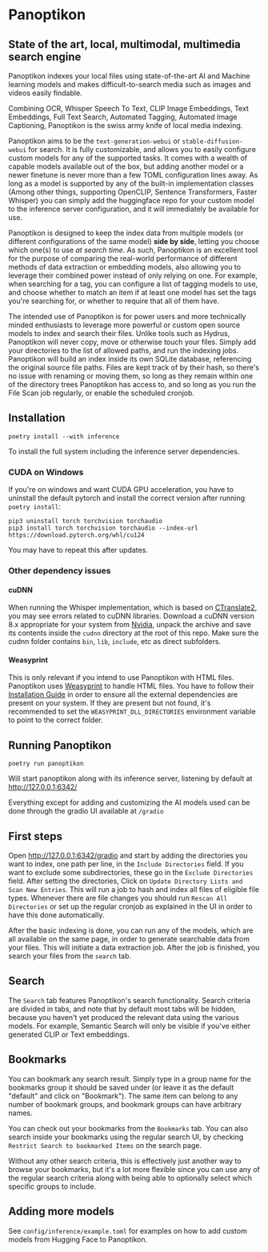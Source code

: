# Panoptikon

## State of the art, local, multimodal, multimedia search engine
Panoptikon indexes your local files using state-of-the-art AI and Machine learning models and makes difficult-to-search media such as images and videos easily findable.

Combining OCR, Whisper Speech To Text, CLIP Image Embeddings, Text Embeddings, Full Text Search, Automated Tagging, Automated Image Captioning, Panoptikon is the swiss army knife of local media indexing. 

Panoptikon aims to be the `text-generation-webui` or `stable-diffusion-webui` for search.
It is fully customizable, and allows you to easily configure custom models for any of the supported tasks. It comes with a wealth of capable models available out of the box, but adding another model or a newer finetune is never more than a few TOML configuration lines away.
As long as a model is supported by any of the built-in implementation classes (Among other things, supporting OpenCLIP, Sentence Transformers, Faster Whisper) you can simply add the huggingface repo for your custom model to the inference server configuration, and it will immediately be available for use.

Panoptikon is designed to keep the index data from multiple models (or different configurations of the same model) **side by side**, letting you choose which one(s) to use *at search time*. As such, Panoptikon is an excellent tool for the purpose of comparing the real-world performance of different methods of data extraction or embedding models, also allowing you to leverage their combined power instead of only relying on one. For example, when searching for a tag, you can configure a list of tagging models to use, and choose whether to match an item if at least one model has set the tags you're searching for, or whether to require that all of them have.

The intended use of Panoptikon is for power users and more technically minded enthusiasts to leverage more powerful or custom open source models to index and search their files.
Unlike tools such as Hydrus, Panoptikon will never copy, move or otherwise touch your files. Simply add your directories to the list of allowed paths, and run the indexing jobs.
Panoptikon will build an index inside its own SQLite database, referencing the original source file paths. Files are kept track of by their hash, so there's no issue with renaming or moving them, so long as they remain within one of the directory trees Panoptikon has access to, and so long as you run the File Scan job regularly, or enable the scheduled cronjob.

## Installation
```
poetry install --with inference
```
To install the full system including the inference server dependencies.
### CUDA on Windows
If you're on windows and want CUDA GPU acceleration, you have to uninstall the default pytorch and install the correct version after running `poetry install`:
```
pip3 uninstall torch torchvision torchaudio
pip3 install torch torchvision torchaudio --index-url https://download.pytorch.org/whl/cu124
```
You may have to repeat this after updates.
### Other dependency issues
#### cuDNN
When running the Whisper implementation, which is based on [CTranslate2](https://github.com/OpenNMT/CTranslate2/), you may see errors related to cuDNN libraries.
Download a cuDNN version 8.x appropriate for your system from [Nvidia](https://developer.download.nvidia.com/compute/cudnn/redist/cudnn/), unpack the archive and save its contents inside the `cudnn` directory at the root of this repo.
Make sure the cudnn folder contains `bin`, `lib`, `include`, etc as direct subfolders.

#### Weasyprint
This is only relevant if you intend to use Panoptikon with HTML files.
Panoptikon uses [Weasyprint](https://doc.courtbouillon.org/weasyprint/stable/index.html) to handle HTML files. You have to follow their [Installation Guide](https://doc.courtbouillon.org/weasyprint/stable/first_steps.html#installation) in order to ensure all the external dependencies are present on your system. If they are present but not found, it's recommended to set the `WEASYPRINT_DLL_DIRECTORIES` environment variable to point to the correct folder.

## Running Panoptikon
```
poetry run panoptikon
```
Will start panoptikon along with its inference server, listening by default at http://127.0.0.1:6342/

Everything except for adding and customizing the AI models used can be done through the gradio UI available at `/gradio`

## First steps
Open http://127.0.0.1:6342/gradio and start by adding the directories you want to index, one path per line, in the `Include Directories` field. If you want to exclude some subdirectories, these go in the `Exclude Directories` field.
After setting the directories, Click on `Update Directory Lists and Scan New Entries`.
This will run a job to hash and index all files of eligible file types.
Whenever there are file changes you should run `Rescan All Directories` or set up the regular cronjob as explained in the UI in order to have this done automatically.

After the basic indexing is done, you can run any of the models, which are all available on the same page, in order to generate searchable data from your files. This will initiate a data extraction job.
After the job is finished, you search your files from the `search` tab.

## Search
The `Search` tab features Panoptikon's search functionality. Search criteria are divided in tabs, and note that by default most tabs will be hidden, because you haven't yet produced the relevant data using the various models. For example, Semantic Search will only be visible if you've either generated CLIP or Text embeddings.

## Bookmarks
You can bookmark any search result. Simply type in a group name for the bookmarks group it should be saved under (or leave it as the default "default" and click on "Bookmark").
The same item can belong to any number of bookmark groups, and bookmark groups can have arbitrary names.

You can check out your bookmarks from the `Bookmarks` tab.
You can also search inside your bookmarks using the regular search UI, by checking `Restrict Search to bookmarked Items` on the search page.

Without any other search criteria, this is effectively just another way to browse your bookmarks, but it's a lot more flexible since you can use any of the regular search criteria along with being able to optionally select which specific groups to include.

## Adding more models
See `config/inference/example.toml` for examples on how to add custom models from Hugging Face to Panoptikon.


